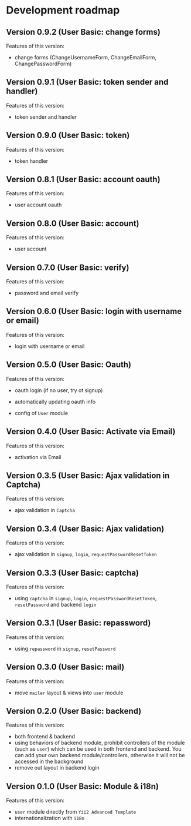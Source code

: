 # Development roadmap


## Version 0.9.2 (User Basic: change forms)

Features of this version:

* change forms (ChangeUsernameForm, ChangeEmailForm, ChangePasswordForm)


## Version 0.9.1 (User Basic: token sender and handler)

Features of this version:

* token sender and handler


## Version 0.9.0 (User Basic: token)

Features of this version:

* token handler


## Version 0.8.1 (User Basic: account oauth)

Features of this version:

* user account oauth


## Version 0.8.0 (User Basic: account)

Features of this version:

* user account


## Version 0.7.0 (User Basic: verify)

Features of this version:

* password and email verify


## Version 0.6.0 (User Basic: login with username or email)

Features of this version:

* login with username or email


## Version 0.5.0 (User Basic: Oauth)

Features of this version:

* oauth login (if no user, try ot signup)

* automatically updating oauth info

* config of `User` module


## Version 0.4.0 (User Basic: Activate via Email)

Features of this version:

* activation via Email


## Version 0.3.5 (User Basic: Ajax validation in Captcha)

Features of this version:

* ajax validation in `Captcha`


## Version 0.3.4 (User Basic: Ajax validation)

Features of this version:

* ajax validation in `signup`, `login`, `requestPasswordResetToken`


## Version 0.3.3 (User Basic: captcha)

Features of this version:

* using `captcha` in `signup`, `login`, `requestPasswordResetToken`, `resetPassword` and backend `login`


## Version 0.3.1 (User Basic: repassword)

Features of this version:

* using `repassword` in `signup`, `resetPassword`


## Version 0.3.0 (User Basic: mail)

Features of this version:

* move `mailer` layout & views into `user` module


## Version 0.2.0 (User Basic: backend)

Features of this version:

* both frontend & backend
* using behaviors of backend module, prohibit controllers of the module (such as `user`) which can be used in both frontend and backend. You can add your own backend module/controllers, otherwise it will not be accessed in the background
* remove out layout in backend login


## Version 0.1.0 (User Basic: Module & i18n)

Features of this version:

* `user` module directly from `Yii2 Advanced Template`
* internationalization with `i18n`
